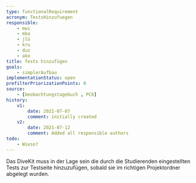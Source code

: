 ```yaml
---
type: functionalRequirement
acronym: TestsHinzufuegen
responsible:
    - mwi
    - mba
    - jlü
    - kru
    - duz
    - ako
title: Tests hinzufügen
goals:
    - simplerAufbau
implementationStatus: open
prefilterPriorizationPoints: 0
source:
    - [beobachtungstagebuch , PC6]
history:
    v1:
        date: 2021-07-07
        comment: initially created
    v2:
        date: 2021-07-12
        comment: Added all responsible authors
todo:
    - Wieso?
---
```


Das DiveKit muss in der Lage sein die durch die Studierenden eingestellten Tests zur Testseite hinzuzufügen, sobald sie im richtigen Projektordner abgelegt wurden.